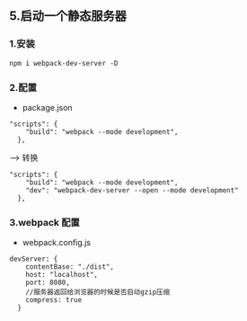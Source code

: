 ## 5.启动一个静态服务器

### 1.安装

```
npm i webpack-dev-server -D
```

### 2.配置

* package.json

```
"scripts": {
    "build": "webpack --mode development",
  },
```

--> 转换

```
"scripts": {
    "build": "webpack --mode development",
    "dev": "webpack-dev-server --open --mode development"
  },
```

### 3.webpack 配置

* webpack.config.js

```
devServer: {
    contentBase: "./dist",
    host: "localhost",
    port: 8080,
    //服务器返回给浏览器的时候是否启动gzip压缩
    compress: true
  }
```
